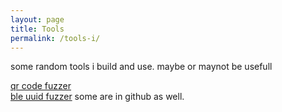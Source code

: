 ```yaml
---
layout: page
title: Tools
permalink: /tools-i/
---
```


some random tools i build and use. maybe or maynot be usefull 

<a href="https://rootkit.zip/tools/qrfuzz/index.html">qr code fuzzer</a>
<br>
<a href="https://rootkit.zip/tools/blefuzz/index.html">ble uuid fuzzer</a>
 some are in github as well. 


